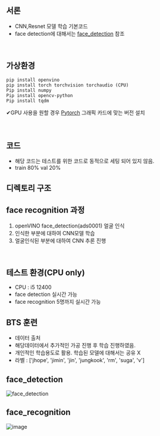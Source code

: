 ## 서론
* CNN,Resnet 모델 학습 기본코드
* face detection에 대해서는 [face_detection] 참조
<br>

## 가상환경
```bush
pip install openvino
pip install torch torchvision torchaudio (CPU)
Pip install numpy
Pip install opencv-python
Pip install tqdm
```
✔GPU 사용을 원할 경우 [Pytorch] 그래픽 카드에 맞는 버전 설치
<br>
<br>
<br>

## 코드
* 해당 코드는 테스트를 위한 코드로 동적으로 세팅 되어 있지 않음.
* train 80% val 20%



## 디렉토리 구조


## face recognition 과정
1. openVINO face_detection(ads0001) 얼굴 인식
2. 인식한 부분에 대하여 CNN모델 학습
3. 얼굴인식된 부분에 대하여 CNN 추론 진행
<br>


## 테스트 환경(CPU only)
* CPU : i5 12400
* face detection 실시간 가능
* face recognition 5명까지 실시간 가능

## BTS 훈련
* 데이터 출처
* 해당데이터에서 추가적인 가공 진행 후 학습 진행하였음.
* 개인적인 학습용도로 활용. 학습된 모델에 대해서는 공유 X
* 라벨 : ['jhope', 'jimin', 'jin', 'jungkook', 'rm', 'suga', 'v']


## face_detection
![face_detection](https://github.com/user-attachments/assets/d6c79df9-28c1-44d4-ae6a-b360f29238af)
<br>

## face_recognition
![image](https://github.com/user-attachments/assets/26f2947f-f0ce-43d4-8d9b-515276bf96f4)

[face_detection]: https://github.com/yangjoon03/openVINO
[Pytorch]: https://pytorch.kr/get-started/previous-versions/


